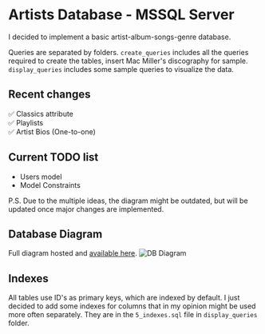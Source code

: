 # Artists Database - MSSQL Server

I decided to implement a basic artist-album-songs-genre database.

Queries are separated by folders.
```create_queries``` includes all the queries required to create the tables, insert Mac Miller's discography for sample.
```display_queries``` includes some sample queries to visualize the data.

## Recent changes
✅ Classics attribute  
✅ Playlists  
✅ Artist Bios (One-to-one)  

## Current TODO list
* Users model
* Model Constraints

P.S. Due to the multiple ideas, the diagram might be outdated, but will be updated once major changes are implemented.

## Database Diagram
Full diagram hosted and [available here](https://dbdiagram.io/d/6698141b8b4bb5230e9f71c8).
![DB Diagram](https://i.imgur.com/rjGFuFy.png)

## Indexes

All tables use ID's as primary keys, which are indexed by default.
I just decided to add some indexes for columns that in my opinion might
be used more often separately.
They are in the ```5_indexes.sql``` file in ```display_queries``` folder.